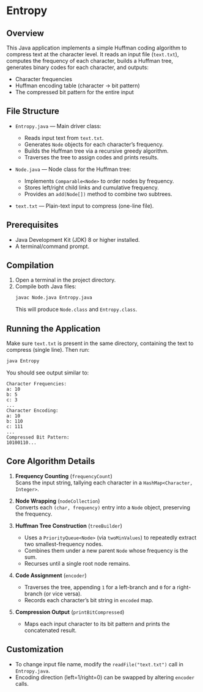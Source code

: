 # Entropy

## Overview

This Java application implements a simple Huffman coding algorithm to compress text at the character level. It reads an input file (`text.txt`), computes the frequency of each character, builds a Huffman tree, generates binary codes for each character, and outputs:

- Character frequencies
- Huffman encoding table (character → bit pattern)
- The compressed bit pattern for the entire input

## File Structure

- `Entropy.java` — Main driver class:
  - Reads input text from `text.txt`.
  - Generates `Node` objects for each character’s frequency.
  - Builds the Huffman tree via a recursive greedy algorithm.
  - Traverses the tree to assign codes and prints results.

- `Node.java` — Node class for the Huffman tree:
  - Implements `Comparable<Node>` to order nodes by frequency.
  - Stores left/right child links and cumulative frequency.
  - Provides an `add(Node[])` method to combine two subtrees.

- `text.txt` — Plain-text input to compress (one-line file).

## Prerequisites

- Java Development Kit (JDK) 8 or higher installed.
- A terminal/command prompt.

## Compilation

1. Open a terminal in the project directory.
2. Compile both Java files:
   ```bash
   javac Node.java Entropy.java
   ```
   This will produce `Node.class` and `Entropy.class`.

## Running the Application

Make sure `text.txt` is present in the same directory, containing the text to compress (single line). Then run:

```bash
java Entropy
```

You should see output similar to:

```text
Character Frequencies:
a: 10
b: 5
c: 3
...
Character Encoding:
a: 10
b: 110
c: 111
...
Compressed Bit Pattern:
10100110...
```

## Core Algorithm Details

1. **Frequency Counting** (`frequencyCount`)  
   Scans the input string, tallying each character in a `HashMap<Character, Integer>`.

2. **Node Wrapping** (`nodeCollection`)  
   Converts each `(char, frequency)` entry into a `Node` object, preserving the frequency.

3. **Huffman Tree Construction** (`treeBuilder`)  
   - Uses a `PriorityQueue<Node>` (via `twoMinValues`) to repeatedly extract two smallest-frequency nodes.  
   - Combines them under a new parent `Node` whose frequency is the sum.  
   - Recurses until a single root node remains.

4. **Code Assignment** (`encoder`)  
   - Traverses the tree, appending `1` for a left-branch and `0` for a right-branch (or vice versa).  
   - Records each character’s bit string in `encoded` map.

5. **Compression Output** (`printBitCompressed`)  
   - Maps each input character to its bit pattern and prints the concatenated result.

## Customization

- To change input file name, modify the `readFile("text.txt")` call in `Entropy.java`.
- Encoding direction (left=1/right=0) can be swapped by altering `encoder` calls.
